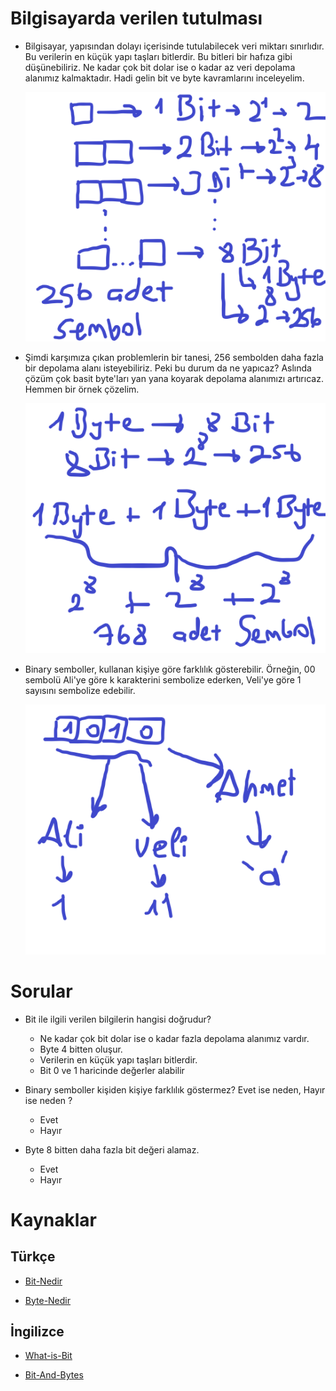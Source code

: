 # Bilgisayarda verilen tutulması

- Bilgisayar, yapısından dolayı içerisinde tutulabilecek veri miktarı sınırlıdır. Bu verilerin en küçük yapı taşları bitlerdir. Bu bitleri bir hafıza gibi düşünebiliriz. Ne kadar çok bit dolar ise o kadar az veri depolama alanımız kalmaktadır. Hadi gelin bit ve byte kavramlarını inceleyelim.

    ![bit-byte](figures/veri-tutulma.png)
    
- Şimdi karşımıza çıkan problemlerin bir tanesi, 256 sembolden daha fazla bir depolama alanı isteyebiliriz. Peki bu durum da ne yapıcaz? Aslında çözüm çok basit byte'ları yan yana koyarak depolama alanımızı artırıcaz. Hemmen bir örnek çözelim.
    
    ![bigger-bit](figures/veri-tutulma2.png)

- Binary semboller, kullanan kişiye göre farklılık gösterebilir. Örneğin, 00 sembolü Ali'ye göre k karakterini sembolize ederken, Veli'ye göre 1 sayısını sembolize edebilir.

    ![veri-sembolleri](figures/sembol-veri.png)

# Sorular
- Bit ile ilgili verilen bilgilerin hangisi doğrudur?
    - Ne kadar çok bit dolar ise o kadar fazla depolama alanımız vardır.
    - Byte 4 bitten oluşur.
    - Verilerin en küçük yapı taşları bitlerdir.
    - Bit 0 ve 1 haricinde değerler alabilir

- Binary semboller kişiden kişiye farklılık göstermez? Evet ise neden, Hayır ise neden ?
    - Evet
    - Hayır

- Byte 8 bitten daha fazla bit değeri alamaz.
    - Evet
    - Hayır

# Kaynaklar

## Türkçe

- [Bit-Nedir](https://tr.wikipedia.org/wiki/Bit_(bili%C5%9Fim))

- [Byte-Nedir](https://tr.wikipedia.org/wiki/Bayt)

## İngilizce

- [What-is-Bit](https://techmonitor.ai/what-is/what-is-a-bit-4950370)

- [Bit-And-Bytes](https://web.stanford.edu/class/cs101/bits-bytes.html)